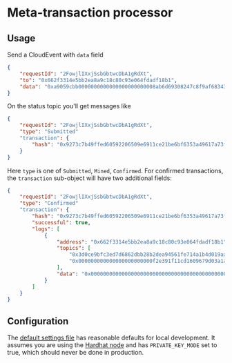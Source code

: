 # Meta-transaction processor

## Usage

Send a CloudEvent with `data` field
```json
{
    "requestId": "2FowjlIXxjSsbGbtwcDbA1gRdXt",
    "to": "0x662f3314e5bb2ea8a9c18c80c93e064fdadf18b1",
    "data": "0xa9059cbb0000000000000000000000008ab6d69308247c8f9af683436cdcf3532b56cb7b00000000000000000000000000000000000000000000016aaa6682dc63480000"
}
```

On the status topic you'll get messages like
```json
{
    "requestId": "2FowjlIXxjSsbGbtwcDbA1gRdXt",
    "type": "Submitted"
    "transaction": {
        "hash": "0x9273c7b49ffed60592206509e6911ce21be6bf6353a49617a73ff2c01075c4b9"
    }
}
```
Here `type` is one of `Submitted`, `Mined`, `Confirmed`. For confirmed transactions, the `transaction` sub-object will have two additional fields: 
```json
{
    "requestId": "2FowjlIXxjSsbGbtwcDbA1gRdXt",
    "type": "Confirmed"
    "transaction": {
        "hash": "0x9273c7b49ffed60592206509e6911ce21be6bf6353a49617a73ff2c01075c4b9",
        "successful": true,
        "logs": [
            {
                "address": "0x662f3314e5bb2ea8a9c18c80c93e064fdadf18b1",
                "topics": [
                    "0x3d0ce9bfc3ed7d6862dbb28b2dea94561fe714a1b4d019aa8af39730d1ad7c3d",
                    "0x000000000000000000000000f2e391f11cd1609679d03a1ac965b1d0432a7007"
                ],
                "data": "0x00000000000000000000000000000000000000000000000003dc2544280ba2b5"
            }
        ]
    }
}
```

## Configuration

The [default settings file](settings.sample.yaml) has reasonable defaults for local development. It assumes you are using the [Hardhat node](https://hardhat.org/hardhat-runner/docs/getting-started#connecting-a-wallet-or-dapp-to-hardhat-network) and has `PRIVATE_KEY_MODE` set to true, which should never be done in production.
